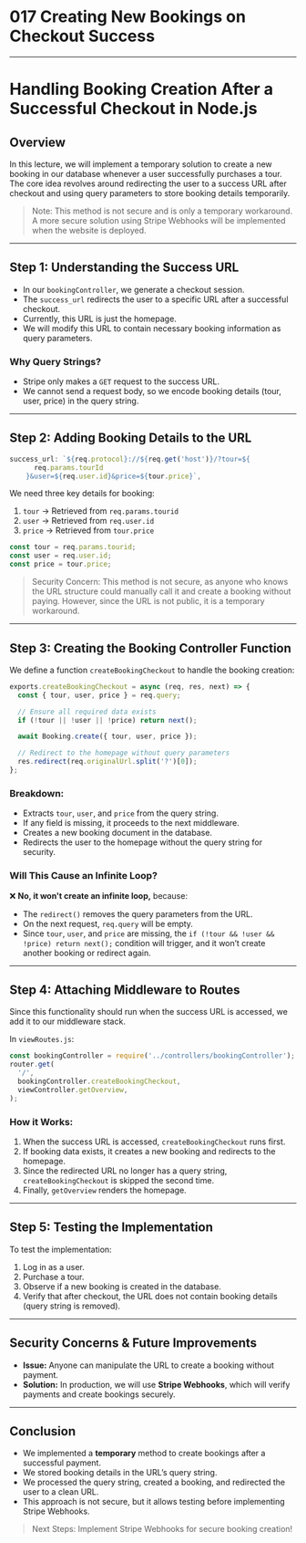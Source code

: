 # 017 Creating New Bookings on Checkout Success

---

# Handling Booking Creation After a Successful Checkout in Node.js

## Overview

In this lecture, we will implement a temporary solution to create a new booking in our database whenever a user successfully purchases a tour. The core idea revolves around redirecting the user to a success URL after checkout and using query parameters to store booking details temporarily.

> Note: This method is not secure and is only a temporary workaround. A more secure solution using Stripe Webhooks will be implemented when the website is deployed.

---

## Step 1: Understanding the Success URL

- In our `bookingController`, we generate a checkout session.
- The `success_url` redirects the user to a specific URL after a successful checkout.
- Currently, this URL is just the homepage.
- We will modify this URL to contain necessary booking information as query parameters.

### Why Query Strings?

- Stripe only makes a `GET` request to the success URL.
- We cannot send a request body, so we encode booking details (tour, user, price) in the query string.

---

## Step 2: Adding Booking Details to the URL

```jsx
success_url: `${req.protocol}://${req.get('host')}/?tour=${
      req.params.tourId
    }&user=${req.user.id}&price=${tour.price}`,
```

We need three key details for booking:

1. `tour` → Retrieved from `req.params.tourid`
2. `user` → Retrieved from `req.user.id`
3. `price` → Retrieved from `tour.price`

```jsx
const tour = req.params.tourid;
const user = req.user.id;
const price = tour.price;
```

> Security Concern: This method is not secure, as anyone who knows the URL structure could manually call it and create a booking without paying. However, since the URL is not public, it is a temporary workaround.

---

## Step 3: Creating the Booking Controller Function

We define a function `createBookingCheckout` to handle the booking creation:

```jsx
exports.createBookingCheckout = async (req, res, next) => {
  const { tour, user, price } = req.query;

  // Ensure all required data exists
  if (!tour || !user || !price) return next();

  await Booking.create({ tour, user, price });

  // Redirect to the homepage without query parameters
  res.redirect(req.originalUrl.split('?')[0]);
};
```

### Breakdown:

- Extracts `tour`, `user`, and `price` from the query string.
- If any field is missing, it proceeds to the next middleware.
- Creates a new booking document in the database.
- Redirects the user to the homepage without the query string for security.

### **Will This Cause an Infinite Loop?**

❌ **No, it won't create an infinite loop,** because:

- The `redirect()` removes the query parameters from the URL.
- On the next request, `req.query` will be empty.
- Since `tour`, `user`, and `price` are missing, the `if (!tour && !user && !price) return next();` condition will trigger, and it won’t create another booking or redirect again.

---

## Step 4: Attaching Middleware to Routes

Since this functionality should run when the success URL is accessed, we add it to our middleware stack.

In `viewRoutes.js`:

```jsx
const bookingController = require('../controllers/bookingController');
router.get(
  '/',
  bookingController.createBookingCheckout,
  viewController.getOverview,
);
```

### How it Works:

1. When the success URL is accessed, `createBookingCheckout` runs first.
2. If booking data exists, it creates a new booking and redirects to the homepage.
3. Since the redirected URL no longer has a query string, `createBookingCheckout` is skipped the second time.
4. Finally, `getOverview` renders the homepage.

---

## Step 5: Testing the Implementation

To test the implementation:

1. Log in as a user.
2. Purchase a tour.
3. Observe if a new booking is created in the database.
4. Verify that after checkout, the URL does not contain booking details (query string is removed).

---

## Security Concerns & Future Improvements

- **Issue:** Anyone can manipulate the URL to create a booking without payment.
- **Solution:** In production, we will use **Stripe Webhooks**, which will verify payments and create bookings securely.

---

## Conclusion

- We implemented a **temporary** method to create bookings after a successful payment.
- We stored booking details in the URL’s query string.
- We processed the query string, created a booking, and redirected the user to a clean URL.
- This approach is not secure, but it allows testing before implementing Stripe Webhooks.

> Next Steps: Implement Stripe Webhooks for secure booking creation!
